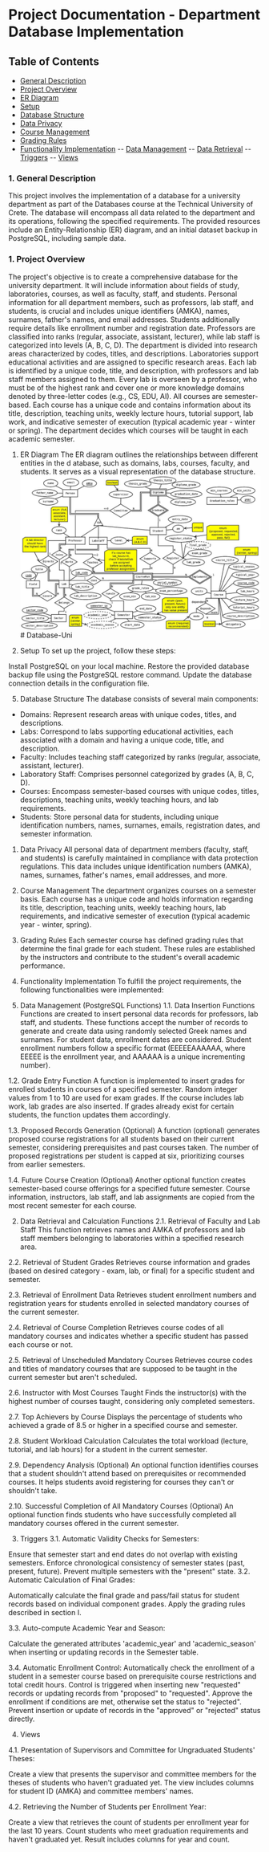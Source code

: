 # Project Documentation - Department Database Implementation

## Table of Contents
- [General Description](#description)
- [Project Overview](#overview)
- [ER Diagram](#er-diagram)
- [Setup](#setup)
- [Database Structure](#db-structure)
- [Data Privacy](#data-privacy)
- [Course Management](#coourse-management)
- [Grading Rules](#grading-rules)
- [Functionality Implementation](#functionality)
-- [Data Management](#data-management)
-- [Data Retrieval](#data-retrieval)
-- [Triggers](#triggers)
-- [Views](#views)


### 1. General Description <a name="description"></a>
This project involves the implementation of a database for a university 
department as part of the Databases course at the Technical University of Crete. 
The database will encompass all data related to the department and its 
operations, following the specified requirements. The provided resources include 
an Entity-Relationship (ER) diagram, and an initial dataset backup in 
PostgreSQL, including sample data.

### 1. Project Overview <a name="overview"></a>
The project's objective is to create a comprehensive database for the university 
department. It will include information about fields of study, laboratories, 
courses, as well as faculty, staff, and students. Personal information for all 
department members, such as professors, lab staff, and students, is crucial and 
includes unique identifiers (AMKA), names, surnames, father's names, and email 
addresses. Students additionally require details like enrollment number and 
registration date.
Professors are classified into ranks (regular, associate, assistant, lecturer), 
while lab staff is categorized into levels (A, B, C, D). The department is 
divided into research areas characterized by codes, titles, and descriptions. 
Laboratories support educational activities and are assigned to specific 
research areas. Each lab is identified by a unique code, title, and description, 
with professors and lab staff members assigned to them. Every lab is overseen by 
a professor, who must be of the highest rank and cover one or more knowledge 
domains denoted by three-letter codes (e.g., CS, EDU, AI).
All courses are semester-based. Each course has a unique code and contains 
information about its title, description, teaching units, weekly lecture hours, 
tutorial support, lab work, and indicative semester of execution (typical 
academic year - winter or spring). The department decides which courses will be 
taught in each academic semester.

1. ER Diagram <a name="er-diagram"></a>
The ER diagram outlines the relationships between different entities in the d
atabase, such as domains, labs, courses, faculty, and students. It serves as a 
visual representation of the database structure.
![explanation image](https://github.com/etheodoraki/Database-Uni/blob/main/images/uniDB_ER.png)# Database-Uni

1. Setup <a name="setup"></a>
To set up the project, follow these steps:

Install PostgreSQL on your local machine.
Restore the provided database backup file using the PostgreSQL restore command.
Update the database connection details in the configuration file.

5. Database Structure <a name="db-structure"></a>
The database consists of several main components:

- Domains: Represent research areas with unique codes, titles, and descriptions.
- Labs: Correspond to labs supporting educational activities, each associated 
with a domain and having a unique code, title, and description.
- Faculty: Includes teaching staff categorized by ranks (regular, associate, 
assistant, lecturer).
- Laboratory Staff: Comprises personnel categorized by grades (A, B, C, D).
- Courses: Encompass semester-based courses with unique codes, titles, 
descriptions, teaching units, weekly teaching hours, and lab requirements.
- Students: Store personal data for students, including unique identification 
numbers, names, surnames, emails, registration dates, and semester information.

1. Data Privacy <a name="data-privacy"></a>
All personal data of department members (faculty, staff, and students) is 
carefully maintained in compliance with data protection regulations. This data 
includes unique identification numbers (AMKA), names, surnames, father's names, 
email addresses, and more.

1. Course Management <a name="course-management"></a>
The department organizes courses on a semester basis. Each course has a unique 
code and holds information regarding its title, description, teaching units, 
weekly teaching hours, lab requirements, and indicative semester of execution 
(typical academic year - winter, spring).

1. Grading Rules <a name="grading-rules"></a>
Each semester course has defined grading rules that determine the final grade 
for each student. These rules are established by the instructors and contribute 
to the student's overall academic performance.

1. Functionality Implementation <a name="functionality"></a>
To fulfill the project requirements, the following functionalities were implemented:

1. Data Management (PostgreSQL Functions) <a name="data-management"></a>
1.1. Data Insertion Functions
Functions are created to insert personal data records for professors, lab staff, 
and students. These functions accept the number of records to generate and 
create data using randomly selected Greek names and surnames. For student data, 
enrollment dates are considered. Student enrollment numbers follow a specific 
format (EEEEEAAAAAA, where EEEEE is the enrollment year, and AAAAAA is a unique 
incrementing number).

1.2. Grade Entry Function
A function is implemented to insert grades for enrolled students in courses of a 
specified semester. Random integer values from 1 to 10 are used for exam grades. 
If the course includes lab work, lab grades are also inserted. If grades already 
exist for certain students, the function updates them accordingly.

1.3. Proposed Records Generation (Optional)
A function (optional) generates proposed course registrations for all students 
based on their current semester, considering prerequisites and past courses 
taken. The number of proposed registrations per student is capped at six, 
prioritizing courses from earlier semesters.

1.4. Future Course Creation (Optional)
Another optional function creates semester-based course offerings for a 
specified future semester. Course information, instructors, lab staff, and lab 
assignments are copied from the most recent semester for each course.

2. Data Retrieval and Calculation Functions <a name="data-retrieval"></a>
2.1. Retrieval of Faculty and Lab Staff
This function retrieves names and AMKA of professors and lab staff members 
belonging to laboratories within a specified research area.

2.2. Retrieval of Student Grades
Retrieves course information and grades (based on desired category - exam, lab, 
or final) for a specific student and semester.

2.3. Retrieval of Enrollment Data
Retrieves student enrollment numbers and registration years for students 
enrolled in selected mandatory courses of the current semester.

2.4. Retrieval of Course Completion
Retrieves course codes of all mandatory courses and indicates whether a specific 
student has passed each course or not.

2.5. Retrieval of Unscheduled Mandatory Courses
Retrieves course codes and titles of mandatory courses that are supposed to be 
taught in the current semester but aren't scheduled.

2.6. Instructor with Most Courses Taught
Finds the instructor(s) with the highest number of courses taught, considering 
only completed semesters.

2.7. Top Achievers by Course
Displays the percentage of students who achieved a grade of 8.5 or higher in a 
specified course and semester.

2.8. Student Workload Calculation
Calculates the total workload (lecture, tutorial, and lab hours) for a student 
in the current semester.

2.9. Dependency Analysis (Optional)
An optional function identifies courses that a student shouldn't attend based on 
prerequisites or recommended courses. It helps students avoid registering for 
courses they can't or shouldn't take.

2.10. Successful Completion of All Mandatory Courses (Optional)
An optional function finds students who have successfully completed all 
mandatory courses offered in the current semester.

3. Triggers <a name="triggers"></a>
3.1. Automatic Validity Checks for Semesters:

Ensure that semester start and end dates do not overlap with existing semesters.
Enforce chronological consistency of semester states (past, present, future).
Prevent multiple semesters with the "present" state.
3.2. Automatic Calculation of Final Grades:

Automatically calculate the final grade and pass/fail status for student records 
based on individual component grades.
Apply the grading rules described in section I.

3.3. Auto-compute Academic Year and Season:

Calculate the generated attributes 'academic_year' and 'academic_season' when 
inserting or updating records in the Semester table.

3.4. Automatic Enrollment Control:
Automatically check the enrollment of a student in a semester course based on 
prerequisite course restrictions and total credit hours.
Control is triggered when inserting new "requested" records or updating records 
from "proposed" to "requested".
Approve the enrollment if conditions are met, otherwise set the status to 
"rejected".
Prevent insertion or update of records in the "approved" or "rejected" status 
directly.

4. Views <a name="views"></a>

4.1. Presentation of Supervisors and Committee for Ungraduated Students' Theses:

Create a view that presents the supervisor and committee members for the theses 
of students who haven't graduated yet.
The view includes columns for student ID (ΑΜΚΑ) and committee members' names.

4.2. Retrieving the Number of Students per Enrollment Year:

Create a view that retrieves the count of students per enrollment year for the 
last 10 years.
Count students who meet graduation requirements and haven't graduated yet.
Result includes columns for year and count.
